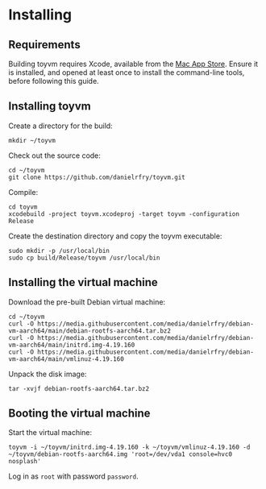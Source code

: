# Installing
## Requirements
Building toyvm requires Xcode, available from the [Mac App Store](https://apps.apple.com/app/xcode/id497799835). Ensure it is installed, and opened at least once to install the command-line tools, before following this guide.

## Installing toyvm
Create a directory for the build:
```
mkdir ~/toyvm
```

Check out the source code:
```
cd ~/toyvm
git clone https://github.com/danielrfry/toyvm.git
```

Compile:
```
cd toyvm
xcodebuild -project toyvm.xcodeproj -target toyvm -configuration Release
```

Create the destination directory and copy the toyvm executable:
```
sudo mkdir -p /usr/local/bin
sudo cp build/Release/toyvm /usr/local/bin
```

## Installing the virtual machine
Download the pre-built Debian virtual machine:
```
cd ~/toyvm
curl -O https://media.githubusercontent.com/media/danielrfry/debian-vm-aarch64/main/debian-rootfs-aarch64.tar.bz2
curl -O https://media.githubusercontent.com/media/danielrfry/debian-vm-aarch64/main/initrd.img-4.19.160
curl -O https://media.githubusercontent.com/media/danielrfry/debian-vm-aarch64/main/vmlinuz-4.19.160
```

Unpack the disk image:
```
tar -xvjf debian-rootfs-aarch64.tar.bz2
```

## Booting the virtual machine
Start the virtual machine:
```
toyvm -i ~/toyvm/initrd.img-4.19.160 -k ~/toyvm/vmlinuz-4.19.160 -d ~/toyvm/debian-rootfs-aarch64.img 'root=/dev/vda1 console=hvc0 nosplash'
```
Log in as `root` with password `password`.

